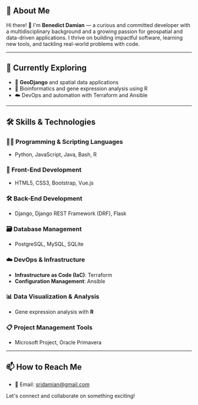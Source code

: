 ## 🚀 About Me

Hi there! 👋 I'm **Benedict Damian** — a curious and committed developer 
with a multidisciplinary background and a growing passion for geospatial and data-driven applications. 
I thrive on building impactful software, learning new tools, and tackling real-world problems with code.

---

## 🌱 Currently Exploring

- 🧭 **GeoDjango** and spatial data applications  
- 🔬 Bioinformatics and gene expression analysis using R  
- ☁️ DevOps and automation with Terraform and Ansible

---

## 🛠️ Skills & Technologies

### 👨‍💻 Programming & Scripting Languages
- Python, JavaScript, Java, Bash, R

### 🎨 Front-End Development
- HTML5, CSS3, Bootstrap, Vue.js

### 🛠️ Back-End Development
- Django, Django REST Framework (DRF), Flask

### 🗃️ Database Management
- PostgreSQL, MySQL, SQLite

### ☁️ DevOps & Infrastructure
- **Infrastructure as Code (IaC)**: Terraform  
- **Configuration Management**: Ansible

### 📊 Data Visualization & Analysis
- Gene expression analysis with **R**

### 📋 Project Management Tools
- Microsoft Project, Oracle Primavera

---

## 📫 How to Reach Me

- 📧 Email: [sridamian@gmail.com](mailto:sridamian@gmail.com)

Let's connect and collaborate on something exciting!

